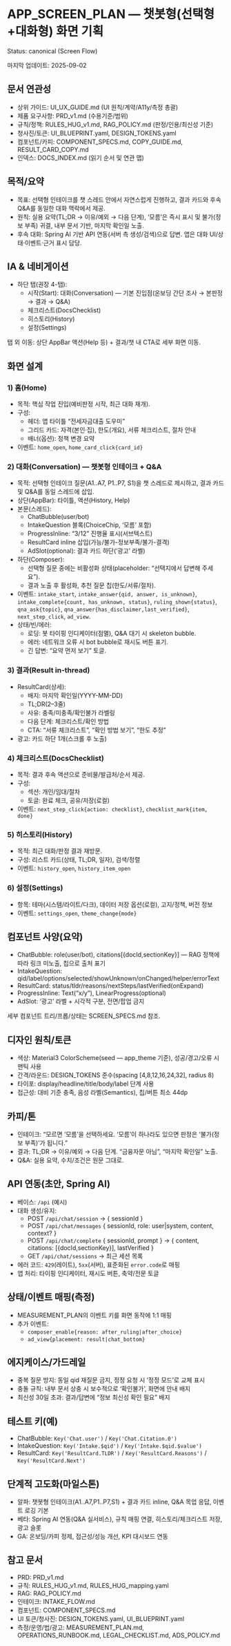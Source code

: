 # APP_SCREEN_PLAN — 챗봇형(선택형+대화형) 화면 기획
Status: canonical (Screen Flow)

마지막 업데이트: 2025-09-02

## 문서 연관성
- 상위 가이드: UI_UX_GUIDE.md (UI 원칙/계약/A11y/측정 총괄)
- 제품 요구사항: PRD_v1.md (수용기준/범위)
- 규칙/정책: RULES_HUG_v1.md, RAG_POLICY.md (판정/인용/최신성 기준)
- 청사진/토큰: UI_BLUEPRINT.yaml, DESIGN_TOKENS.yaml
- 컴포넌트/카피: COMPONENT_SPECS.md, COPY_GUIDE.md, RESULT_CARD_COPY.md
- 인덱스: DOCS_INDEX.md (읽기 순서 및 연관 맵)

## 목적/요약
- 목표: 선택형 인테이크를 챗 스레드 안에서 자연스럽게 진행하고, 결과 카드와 후속 Q&A를 동일한 대화 맥락에서 제공.
- 원칙: 실용 요약(TL;DR → 이유/예외 → 다음 단계), ‘모름’은 즉시 표시 및 불가(정보 부족) 귀결, 내부 문서 기반, 마지막 확인일 노출.
- 후속 대화: Spring AI 기반 API 연동(서버 측 생성/검색)으로 답변. 앱은 대화 UI/상태·이벤트·근거 표시 담당.

## IA & 네비게이션
- 하단 탭(권장 4-탭):
  - 시작(Start): 대화(Conversation) — 기본 진입점(온보딩 간단 조사 → 본판정 → 결과 → Q&A)
  - 체크리스트(DocsChecklist)
  - 히스토리(History)
  - 설정(Settings)

탭 외 이동: 상단 AppBar 액션(Help 등) + 결과/챗 내 CTA로 세부 화면 이동.

## 화면 설계

### 1) 홈(Home)
- 목적: 핵심 작업 진입(예비판정 시작, 최근 대화 재개).
- 구성:
  - 헤더: 앱 타이틀 “전세자금대출 도우미”
  - 그리드 카드: 자격(본인·집), 한도(개요), 서류 체크리스트, 절차 안내
  - 배너(옵션): 정책 변경 요약
- 이벤트: `home_open`, `home_card_click{card_id}`

### 2) 대화(Conversation) — 챗봇형 인테이크 + Q&A
- 목적: 선택형 인테이크 질문(A1..A7, P1..P7, S1)을 챗 스레드로 제시하고, 결과 카드 및 Q&A를 동일 스레드에 삽입.
- 상단(AppBar): 타이틀, 액션(History, Help)
- 본문(스레드):
  - ChatBubble(user/bot)
  - IntakeQuestion 블록(ChoiceChip, ‘모름’ 포함)
  - ProgressInline: “3/12” 진행율 표시(서브텍스트)
  - ResultCard inline 삽입(가능/불가-정보부족/불가-결격)
  - AdSlot(optional): 결과 카드 하단(‘광고’ 라벨)
- 하단(Composer):
  - 선택형 질문 중에는 비활성화 상태(placeholder: “선택지에서 답변해 주세요”).
  - 결과 노출 후 활성화, 추천 질문 칩(한도/서류/절차).
- 이벤트: `intake_start`, `intake_answer{qid, answer, is_unknown}`, `intake_complete{count, has_unknown, status}`, `ruling_shown{status}`, `qna_ask{topic}`, `qna_answer{has_disclaimer,last_verified}`, `next_step_click`, `ad_view`.
- 상태/빈/에러:
  - 로딩: 봇 타이핑 인디케이터(점멸), Q&A 대기 시 skeleton bubble.
  - 에러: 네트워크 오류 시 bot bubble로 재시도 버튼 표기.
  - 긴 답변: “요약 먼저 보기” 토글.

### 3) 결과(Result in-thread)
- ResultCard(상세):
  - 배지: 마지막 확인일(YYYY-MM-DD)
  - TL;DR(2–3줄)
  - 사유: 충족/미충족/확인불가 라벨링
  - 다음 단계: 체크리스트/확인 방법
  - CTA: “서류 체크리스트”, “확인 방법 보기”, “한도 추정”
- 광고: 카드 하단 1개(스크롤 후 노출)

### 4) 체크리스트(DocsChecklist)
- 목적: 결과 후속 액션으로 준비물/발급처/순서 제공.
- 구성:
  - 섹션: 개인/임대/절차
  - 토글: 완료 체크, 공유/저장(로컬)
- 이벤트: `next_step_click{action: checklist}`, `checklist_mark{item, done}`

### 5) 히스토리(History)
- 목적: 최근 대화/판정 결과 재방문.
- 구성: 리스트 카드(상태, TL;DR, 일자), 검색/정렬
- 이벤트: `history_open`, `history_item_open`

### 6) 설정(Settings)
- 항목: 테마(시스템/라이트/다크), 데이터 저장 옵션(로컬), 고지/정책, 버전 정보
- 이벤트: `settings_open`, `theme_change{mode}`

## 컴포넌트 사양(요약)
- ChatBubble: role(user/bot), citations[{docId,sectionKey}] — RAG 정책에 따라 링크 미노출, 칩으로 출처 표기
- IntakeQuestion: qid/label/options/selected/showUnknown/onChanged/helper/errorText
- ResultCard: status/tldr/reasons/nextSteps/lastVerified(onExpand)
- ProgressInline: Text(“x/y”), LinearProgress(optional)
- AdSlot: ‘광고’ 라벨 + 시각적 구분, 전면/팝업 금지

세부 컴포넌트 트리/프롭/상태는 SCREEN_SPECS.md 참조.

## 디자인 원칙/토큰
- 색상: Material3 ColorScheme(seed — app_theme 기준), 성공/경고/오류 시맨틱 사용
- 간격/라운드: DESIGN_TOKENS 준수(spacing [4,8,12,16,24,32], radius 8)
- 타이포: display/headline/title/body/label 단계 사용
- 접근성: 대비 기준 충족, 음성 라벨(Semantics), 칩/버튼 최소 44dp

## 카피/톤
- 인테이크: “모르면 ‘모름’을 선택하세요. ‘모름’이 하나라도 있으면 판정은 ‘불가(정보 부족)’가 됩니다.”
- 결과: TL;DR → 이유/예외 → 다음 단계. “금융자문 아님”, “마지막 확인일” 노출.
- Q&A: 실용 요약, 수치/조건은 원문 그대로.

## API 연동(초안, Spring AI)
- 베이스: `/api` (예시)
- 대화 생성/유지:
  - POST `/api/chat/session` → { sessionId }
  - POST `/api/chat/messages` { sessionId, role: user|system, content, context? }
  - POST `/api/chat/complete` { sessionId, prompt } → { content, citations: [{docId,sectionKey}], lastVerified }
  - GET `/api/chat/sessions` → 최근 세션 목록
- 에러 코드: `429`(레이트), `5xx`(서버), 표준화된 `error.code`로 매핑
- 앱 처리: 타이핑 인디케이터, 재시도 버튼, 축약/전문 토글

## 상태/이벤트 매핑(측정)
- MEASUREMENT_PLAN의 이벤트 키를 화면 동작에 1:1 매핑
- 추가 이벤트:
  - `composer_enable{reason: after_ruling|after_choice}`
  - `ad_view{placement: result|chat_bottom}`

## 에지케이스/가드레일
- 중복 질문 방지: 동일 qid 재질문 금지, 정정 요청 시 ‘정정 모드’로 교체 표시
- 충돌 규칙: 내부 문서 상충 시 보수적으로 ‘확인불가’, 화면에 안내 배지
- 최신성 30일 초과: 결과/답변에 “정보 최신성 확인 필요” 배지

## 테스트 키(예)
- ChatBubble: `Key('Chat.user')` / `Key('Chat.Citation.0')`
- IntakeQuestion: `Key('Intake.$qid')` / `Key('Intake.$qid.$value')`
- ResultCard: `Key('ResultCard.TLDR')` / `Key('ResultCard.Reasons')` / `Key('ResultCard.Next')`

## 단계적 고도화(마일스톤)
- 알파: 챗봇형 인테이크(A1..A7,P1..P7,S1) + 결과 카드 inline, Q&A 목업 응답, 이벤트 로깅 기본
- 베타: Spring AI 연동(Q&A 실서비스), 규칙 매핑 연결, 히스토리/체크리스트 저장, 광고 슬롯
- GA: 온보딩/카피 정제, 접근성/성능 개선, KPI 대시보드 연동

## 참고 문서
- PRD: PRD_v1.md
- 규칙: RULES_HUG_v1.md, RULES_HUG_mapping.yaml
- RAG: RAG_POLICY.md
- 인테이크: INTAKE_FLOW.md
- 컴포넌트: COMPONENT_SPECS.md
- UI 토큰/청사진: DESIGN_TOKENS.yaml, UI_BLUEPRINT.yaml
- 측정/운영/법/광고: MEASUREMENT_PLAN.md, OPERATIONS_RUNBOOK.md, LEGAL_CHECKLIST.md, ADS_POLICY.md
